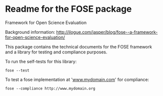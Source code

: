 Readme for the FOSE package
===========================

Framework for Open Science Evaluation

Background information: 
http://ilogue.com/jasper/blog/fose--a-framework-for-open-science-evaluation/

This package contains the technical documents for the FOSE framework
and a library for testing and compliance purposes.

To run the self-tests for this library:

    fose --test

To test a fose implementation at 'www.mydomain.com' for compliance:

    fose --compliance http://www.mydomain.org



